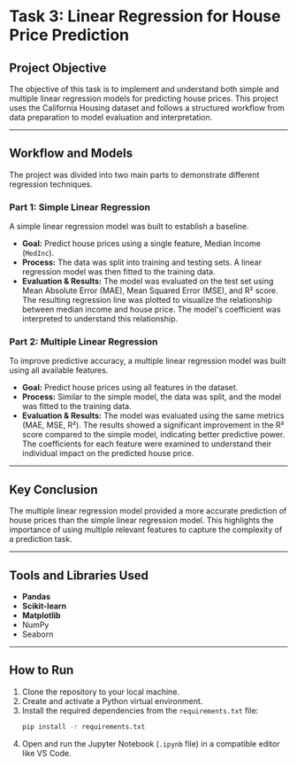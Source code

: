 # Task 3: Linear Regression for House Price Prediction

## Project Objective
The objective of this task is to implement and understand both simple and multiple linear regression models for predicting house prices. This project uses the California Housing dataset and follows a structured workflow from data preparation to model evaluation and interpretation.

---

## Workflow and Models

The project was divided into two main parts to demonstrate different regression techniques.

### Part 1: Simple Linear Regression
A simple linear regression model was built to establish a baseline.

* **Goal:** Predict house prices using a single feature, Median Income (`MedInc`).
* **Process:** The data was split into training and testing sets. A linear regression model was then fitted to the training data.
* **Evaluation & Results:** The model was evaluated on the test set using Mean Absolute Error (MAE), Mean Squared Error (MSE), and R² score. The resulting regression line was plotted to visualize the relationship between median income and house price. The model's coefficient was interpreted to understand this relationship.

### Part 2: Multiple Linear Regression
To improve predictive accuracy, a multiple linear regression model was built using all available features.

* **Goal:** Predict house prices using all features in the dataset.
* **Process:** Similar to the simple model, the data was split, and the model was fitted to the training data.
* **Evaluation & Results:** The model was evaluated using the same metrics (MAE, MSE, R²). The results showed a significant improvement in the R² score compared to the simple model, indicating better predictive power. The coefficients for each feature were examined to understand their individual impact on the predicted house price.

---

## Key Conclusion

The multiple linear regression model provided a more accurate prediction of house prices than the simple linear regression model. This highlights the importance of using multiple relevant features to capture the complexity of a prediction task.

---

## Tools and Libraries Used

* **Pandas**
* **Scikit-learn**
* **Matplotlib**
* NumPy
* Seaborn

---

## How to Run

1.  Clone the repository to your local machine.
2.  Create and activate a Python virtual environment.
3.  Install the required dependencies from the `requirements.txt` file:
    ```bash
    pip install -r requirements.txt
    ```
4.  Open and run the Jupyter Notebook (`.ipynb` file) in a compatible editor like VS Code.